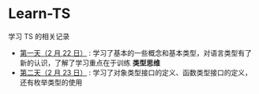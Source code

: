 # Learn-TS

学习 TS 的相关记录

- [第一天（2 月 22 日）](./day-2-22/README.md) : 学习了基本的一些概念和基本类型，对语言类型有了新的认识，了解了学习重点在于训练 **类型思维**
- [第二天（2 月 23 日）](./day-2-23/README.md) : 学习了对象类型接口的定义、函数类型接口的定义，还有枚举类型的使用
